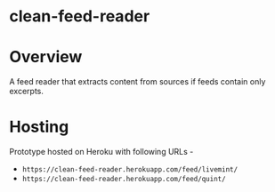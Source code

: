 # clean-feed-reader

# Overview

A feed reader that extracts content from sources if feeds contain only excerpts.

# Hosting

Prototype hosted on Heroku with following URLs - 

* `https://clean-feed-reader.herokuapp.com/feed/livemint/`
* `https://clean-feed-reader.herokuapp.com/feed/quint/`
